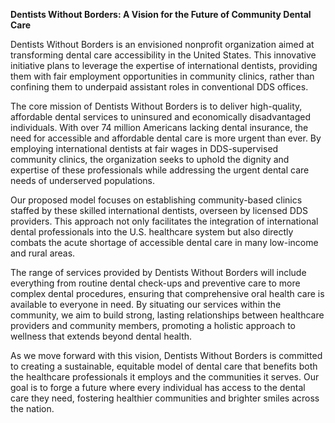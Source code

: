 
**Dentists Without Borders: A Vision for the Future of Community Dental Care**

Dentists Without Borders is an envisioned nonprofit organization aimed at transforming dental care accessibility in the United States. This innovative initiative plans to leverage the expertise of international dentists, providing them with fair employment opportunities in community clinics, rather than confining them to underpaid assistant roles in conventional DDS offices.

The core mission of Dentists Without Borders is to deliver high-quality, affordable dental services to uninsured and economically disadvantaged individuals. With over 74 million Americans lacking dental insurance, the need for accessible and affordable dental care is more urgent than ever. By employing international dentists at fair wages in DDS-supervised community clinics, the organization seeks to uphold the dignity and expertise of these professionals while addressing the urgent dental care needs of underserved populations.

Our proposed model focuses on establishing community-based clinics staffed by these skilled international dentists, overseen by licensed DDS providers. This approach not only facilitates the integration of international dental professionals into the U.S. healthcare system but also directly combats the acute shortage of accessible dental care in many low-income and rural areas.

The range of services provided by Dentists Without Borders will include everything from routine dental check-ups and preventive care to more complex dental procedures, ensuring that comprehensive oral health care is available to everyone in need. By situating our services within the community, we aim to build strong, lasting relationships between healthcare providers and community members, promoting a holistic approach to wellness that extends beyond dental health.

As we move forward with this vision, Dentists Without Borders is committed to creating a sustainable, equitable model of dental care that benefits both the healthcare professionals it employs and the communities it serves. Our goal is to forge a future where every individual has access to the dental care they need, fostering healthier communities and brighter smiles across the nation.


